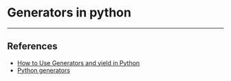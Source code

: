 # Generators in python

---

## References

* [How to Use Generators and yield in Python](https://realpython.com/introduction-to-python-generators/)
* [Python generators](https://dbader.org/blog/python-generators)
